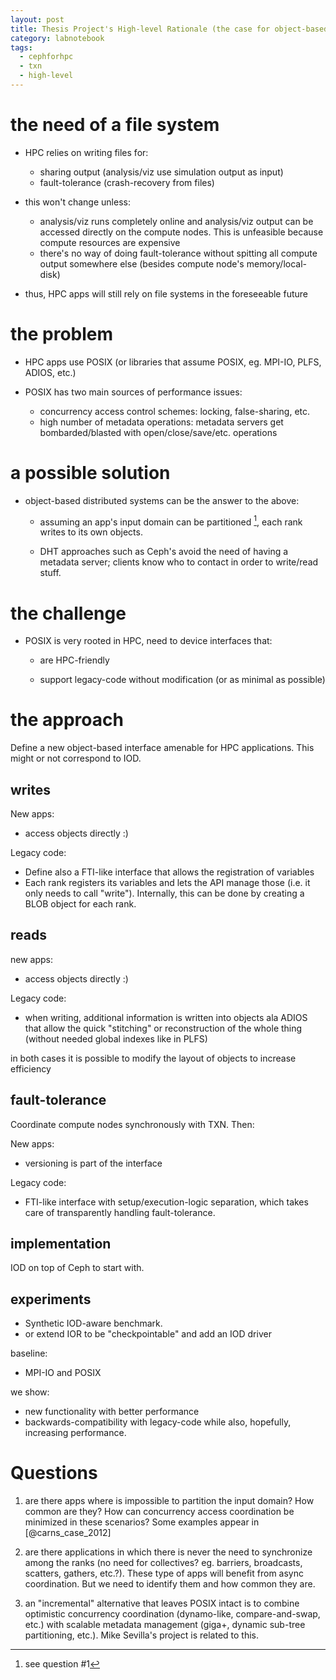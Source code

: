 ```yaml
---
layout: post
title: Thesis Project's High-level Rationale (the case for object-based storage in HPC)
category: labnotebook
tags:
  - cephforhpc
  - txn
  - high-level
---
```


# the need of a file system

  * HPC relies on writing files for:

      * sharing output (analysis/viz use simulation output as input)
      * fault-tolerance (crash-recovery from files)

  * this won't change unless:

      * analysis/viz runs completely online and analysis/viz output 
        can be accessed directly on the compute nodes. This is 
        unfeasible because compute resources are expensive
      * there's no way of doing fault-tolerance without spitting all 
        compute output somewhere else (besides compute node's 
        memory/local-disk)

  * thus, HPC apps will still rely on file systems in the foreseeable 
    future

# the problem

  * HPC apps use POSIX (or libraries that assume POSIX, eg. MPI-IO, 
    PLFS, ADIOS, etc.)

  * POSIX has two main sources of performance issues:

      * concurrency access control schemes: locking, false-sharing, 
        etc.
      * high number of metadata operations: metadata servers get 
        bombarded/blasted with open/close/save/etc. operations

# a possible solution

  * object-based distributed systems can be the answer to the above:

      * assuming an app's input domain can be partitioned [^part], 
        each rank writes to its own objects.

      * DHT approaches such as Ceph's avoid the need of having a 
        metadata server; clients know who to contact in order to 
        write/read stuff.

[^part]: see question #1

# the challenge

  * POSIX is very rooted in HPC, need to device interfaces that:

      * are HPC-friendly

      * support legacy-code without modification (or as minimal as 
        possible)

# the approach

Define a new object-based interface amenable for HPC applications. 
This might or not correspond to IOD.

## writes

New apps:

  * access objects directly :)

Legacy code:

  * Define also a FTI-like interface that allows the registration of 
    variables
  * Each rank registers its variables and lets the API manage those 
    (i.e. it only needs to call "write"). Internally, this can be done 
    by creating a BLOB object for each rank.

## reads

new apps:

  * access objects directly :)

Legacy code:

  * when writing, additional information is written into objects ala 
    ADIOS that allow the quick "stitching" or reconstruction of the 
    whole thing (without needed global indexes like in PLFS)

in both cases it is possible to modify the layout of objects to 
increase efficiency

## fault-tolerance

Coordinate compute nodes synchronously with TXN. Then:

New apps:

   * versioning is part of the interface

Legacy code:

   * FTI-like interface with setup/execution-logic separation, which 
     takes care of transparently handling fault-tolerance.

## implementation

IOD on top of Ceph to start with.

## experiments

  * Synthetic IOD-aware benchmark.
  * or extend IOR to be "checkpointable" and add an IOD driver

baseline:

  * MPI-IO and POSIX

we show:

  * new functionality with better performance
  * backwards-compatibility with legacy-code while also, hopefully, 
    increasing performance.

# Questions

 1. are there apps where is impossible to partition the input domain? 
    How common are they? How can concurrency access coordination be 
    minimized in these scenarios? Some examples appear in 
    [@carns_case_2012]

 2. are there applications in which there is never the need to 
    synchronize among the ranks (no need for collectives? eg. 
    barriers, broadcasts, scatters, gathers, etc.?). These type of 
    apps will benefit from async coordination. But we need to identify 
    them and how common they are.

 3. an "incremental" alternative that leaves POSIX intact is to 
    combine optimistic concurrency coordination (dynamo-like, 
    compare-and-swap, etc.) with scalable metadata management (giga+, 
    dynamic sub-tree partitioning, etc.). Mike Sevilla's project is 
    related to this.
